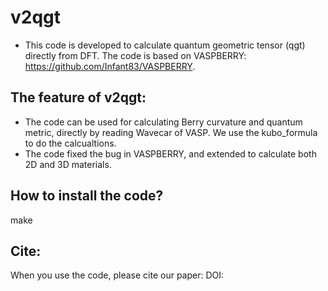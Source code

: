 
# v2qgt
* This code is developed to calculate quantum geometric tensor (qgt) directly from DFT. The code is based on VASPBERRY: https://github.com/Infant83/VASPBERRY.

## The feature of v2qgt:
* The code can be used for calculating Berry curvature and quantum metric, directly by reading Wavecar of VASP. We use the kubo_formula to do the calcualtions.
* The code fixed the bug in VASPBERRY, and extended to calculate both 2D and 3D materials.

## How to install the code?
  make

## Cite:
When you use the code, please cite our paper: DOI: 


